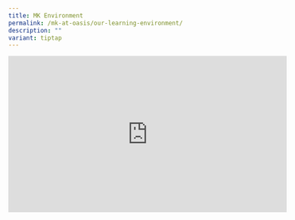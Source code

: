 ```yaml
---
title: MK Environment
permalink: /mk-at-oasis/our-learning-environment/
description: ""
variant: tiptap
---
```

<div class="iframe-wrapper"><iframe height="315" width="560" allowfullscreen="true" frameborder="0" src="https://www.youtube.com/embed/4_DFTNwb_P0"></iframe></div><p></p>